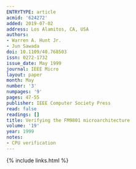```yaml
---
ENTRYTYPE: article
acmid: '624272'
added: 2019-07-02
address: Los Alamitos, CA, USA
authors:
- Warren A. Hunt Jr.
- Jun Sawada
doi: 10.1109/40.768503
issn: 0272-1732
issue_date: May 1999
journal: IEEE Micro
layout: paper
month: May
number: '3'
numpages: '9'
pages: 47-55
publisher: IEEE Computer Society Press
read: false
readings: []
title: Verifying the FM9801 microarchitecture
volume: '19'
year: 1999
notes:
- CPU verification
---
```

{% include links.html %}
